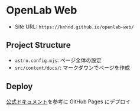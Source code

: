 # OpenLab Web

- Site URL: `https://knhnd.github.io/openlab-web/`

## Project Structure

- `astro.config.mjs`: ページ全体の設定
- `src/content/docs/`: マークダウンでページを作成

## Deploy

[公式ドキュメント](https://docs.astro.build/ja/guides/deploy/github/)を参考に GitHub Pages にデプロイ
